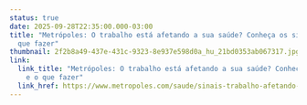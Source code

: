 ```yaml
---
status: true
date: 2025-09-28T22:35:00.000-03:00
title: "Metrópoles: O trabalho está afetando a sua saúde? Conheça os sinais e o
  que fazer"
thumbnail: 2f2b8a49-437e-431c-9323-8e937e598d0a_hu_21bd0353ab067317.jpg
link:
  link_title: "Metrópoles: O trabalho está afetando a sua saúde? Conheça os sinais
    e o que fazer"
  link_href: https://www.metropoles.com/saude/sinais-trabalho-afetando-saude
---
```

